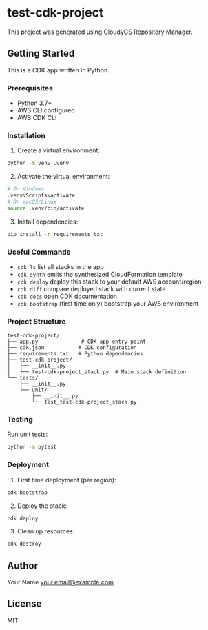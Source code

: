 # test-cdk-project



This project was generated using CloudyCS Repository Manager.

## Getting Started

This is a CDK app written in Python.

### Prerequisites

- Python 3.7+
- AWS CLI configured
- AWS CDK CLI

### Installation

1. Create a virtual environment:
```bash
python -m venv .venv
```

2. Activate the virtual environment:
```bash
# On Windows
.venv\Scripts\activate
# On macOS/Linux
source .venv/bin/activate
```

3. Install dependencies:
```bash
pip install -r requirements.txt
```

### Useful Commands

- `cdk ls`          list all stacks in the app
- `cdk synth`       emits the synthesized CloudFormation template
- `cdk deploy`      deploy this stack to your default AWS account/region
- `cdk diff`        compare deployed stack with current state
- `cdk docs`        open CDK documentation
- `cdk bootstrap`   (first time only) bootstrap your AWS environment

### Project Structure

```
test-cdk-project/
├── app.py              # CDK app entry point
├── cdk.json           # CDK configuration
├── requirements.txt   # Python dependencies
├── test-cdk-project/
│   ├── __init__.py
│   └── test-cdk-project_stack.py  # Main stack definition
└── tests/
    ├── __init__.py
    └── unit/
        ├── __init__.py
        └── test_test-cdk-project_stack.py
```

### Testing

Run unit tests:
```bash
python -m pytest
```

### Deployment

1. First time deployment (per region):
```bash
cdk bootstrap
```

2. Deploy the stack:
```bash
cdk deploy
```

3. Clean up resources:
```bash
cdk destroy
```

## Author

Your Name <your.email@example.com>

## License

MIT
